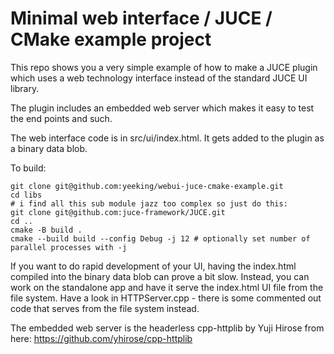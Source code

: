 # Minimal web interface / JUCE / CMake example project

This repo shows you a very simple example of how to make a JUCE plugin which uses a web technology interface instead of the standard JUCE UI library. 

The plugin includes an embedded web server which makes it easy to test the end points and such. 

The web interface code is in src/ui/index.html. It gets added to the plugin as a binary data blob. 

To build: 

```
git clone git@github.com:yeeking/webui-juce-cmake-example.git
cd libs 
# i find all this sub module jazz too complex so just do this: 
git clone git@github.com:juce-framework/JUCE.git
cd ..
cmake -B build .
cmake --build build --config Debug -j 12 # optionally set number of parallel processes with -j 
```

If you want to do rapid development of your UI, having the index.html compiled into the binary data blob can prove a bit slow. Instead, you can work on the standalone app and have it serve the index.html UI file from the file system. Have a look in HTTPServer.cpp - there is some commented out code that serves from the file system instead. 

The embedded web server is the headerless cpp-httplib by Yuji Hirose from here: https://github.com/yhirose/cpp-httplib


